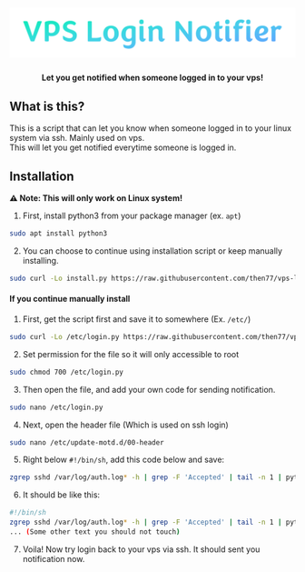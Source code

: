 <h1 align="center"><img src="https://raw.githubusercontent.com/then77/vps-login-notifier/main/vpsloginlogo.png" alt="VPS Login Notifier"></h1>
<h4 align="center">Let you get notified when someone logged in to your vps!</p>

## What is this?
This is a script that can let you know when someone logged in to your linux system via ssh. Mainly used on vps.<br>
This will let you get notified everytime someone is logged in.

## Installation
**⚠️ Note: This will only work on Linux system!**

1. First, install python3 from your package manager (ex. `apt`)
```bash
sudo apt install python3
```

2. You can choose to continue using installation script or keep manually installing.
```bash
sudo curl -Lo install.py https://raw.githubusercontent.com/then77/vps-login-notifier/main/install.py && sudo python3 install.py
```

#### If you continue manually install
1. First, get the script first and save it to somewhere (Ex. `/etc/`)
```bash
sudo curl -Lo /etc/login.py https://raw.githubusercontent.com/then77/vps-login-notifier/main/login.py
```

2. Set permission for the file so it will only accessible to root
```bash
sudo chmod 700 /etc/login.py
```

3. Then open the file, and add your own code for sending notification.
```bash
sudo nano /etc/login.py
```

4. Next, open the header file (Which is used on ssh login)
```bash
sudo nano /etc/update-motd.d/00-header
```

5. Right below `#!/bin/sh`, add this code below and save:
```bash
zgrep sshd /var/log/auth.log* -h | grep -F 'Accepted' | tail -n 1 | python3 /etc/login.py
```

6. It should be like this:
```bash
#!/bin/sh
zgrep sshd /var/log/auth.log* -h | grep -F 'Accepted' | tail -n 1 | python3 /etc/login.py
... (Some other text you should not touch)
```

7. Voila! Now try login back to your vps via ssh. It should sent you notification now.
